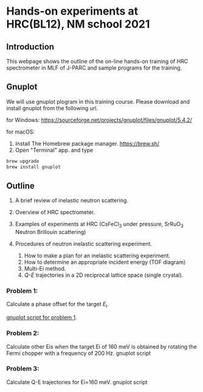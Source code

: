 # Hands-on experiments at HRC(BL12), NM school 2021

## Introduction
This webpage shows the outline of the on-line hands-on training of HRC spectrometer in MLF of J-PARC and sample programs for the training. 

## Gnuplot
We will use gnuplot plogram in this training course. Please download and install gnuplot from the following url. 

for Windows: https://sourceforge.net/projects/gnuplot/files/gnuplot/5.4.2/

for macOS:
1. Install The Homebrew package manager. https://brew.sh/
2. Open "Terminal" app. and type 
```bash
brew upgrade
brew install gnuplot
```

## Outline
1. A brief review of inelastic neutron scattering.
2. Overview of HRC spectrometer. 

4. Examples of experiments at HRC (CsFeCl<sub>3</sub> under pressure, SrRuO<sub>3</sub> Neutron Brillouin scattering) 
5. Procedures of neutron inelastic scattering experiment.
    1. How to make a plan for an inelastic scattering experiment.
    2. How to determine an appropriate incident energy (TOF diagram)
    3. Multi-Ei method.
    4. _Q-E_ trajectories in a 2D reciprocal lattice space (single crystal). 

### Problem 1: 
Calculate a phase offset for the target _E_<sub>i</sub>. 

[gnuplot script for problem 1](/problem1/plot_TOF_diagram_single.txt).

### Problem 2: 
Calculate other Eis when the target Ei of 160 meV is obtained by rotating the Fermi chopper with a frequency of 200 Hz. gnuplot script 

### Problem 3: 
Calculate Q-E trajectories for Ei=160 meV.  gnuplot script 
 
